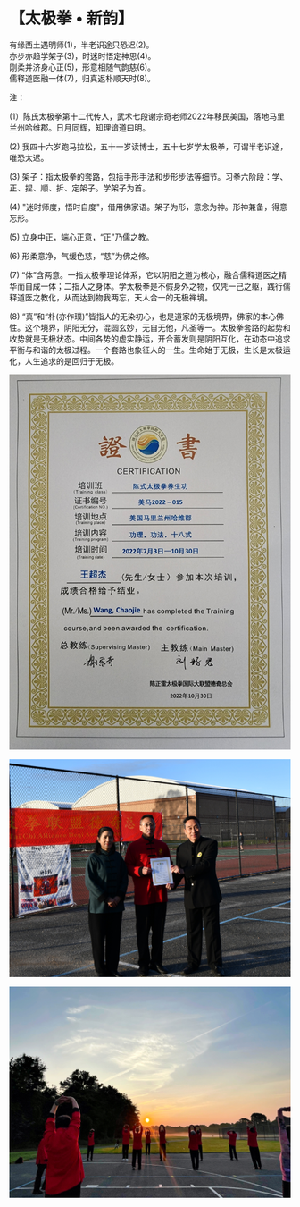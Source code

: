 # 【太极拳 • 新韵】

有缘西土遇明师(1)，半老识途只恐迟(2)。  
亦步亦趋学架子(3)，时迷时悟定神思(4)。  
刚柔并济身心正(5)，形意相随气韵慈(6)。  
儒释道医融一体(7)，归真返朴顺天时(8)。 
 
注：

(1）陈氏太极拳第十二代传人，武术七段谢宗奇老师2022年移民美国，落地马里兰州哈维郡。日月同辉，知理谙道曰明。

(2) 我四十六岁跑马拉松，五十一岁读博士，五十七岁学太极拳，可谓半老识途，唯恐太迟。

(3) 架子：指太极拳的套路，包括手形手法和步形步法等细节。习拳六阶段：学、正、捏、顺、拆、定架子。学架子为首。

(4) "迷时师度，悟时自度"，借用佛家语。架子为形，意念为神。形神兼备，得意忘形。

(5) 立身中正，端心正意，“正”乃儒之教。

(6) 形柔意净，气缓色慈，“慈”为佛之修。

(7) “体”含两意。一指太极拳理论体系，它以阴阳之道为核心，融合儒释道医之精华而自成一体；二指人之身体。学太极拳是不假身外之物，仅凭一己之躯，践行儒释道医之教化，从而达到物我两忘，天人合一的无极禅境。

(8) “真”和“朴(亦作璞)”皆指人的无染初心，也是道家的无极境界，佛家的本心佛性。这个境界，阴阳无分，混圆玄妙，无自无他，凡圣等一。太极拳套路的起势和收势就是无极状态。中间各势的虚实静运，开合蓄发则是阴阳互化，在动态中追求平衡与和谐的太极过程。一个套路也象征人的一生。生命始于无极，生长是太极运化，人生追求的是回归于无极。

![](19_1.jpg)

![](19_2.jpg)

![](19_3.jpg)
